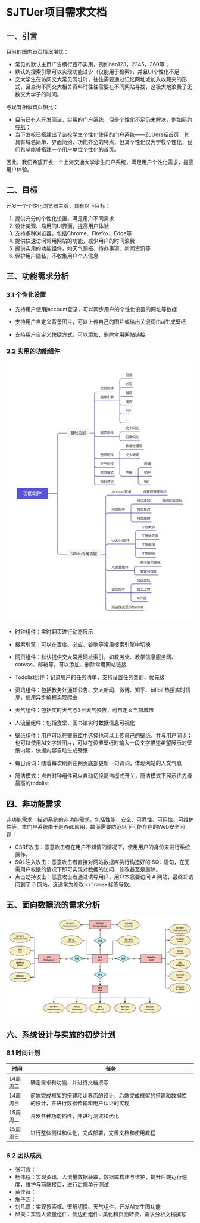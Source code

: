 # SJTUer项目需求文档

## 一、引言

目前的国内首页情况堪忧：
- 常见的默认主页广告横行且不实用，例如hao123，2345，360等；
- 默认的搜索引擎可以实现功能过少（仅能用于检索），并且UI个性化不足；
- 交大学生在访问交大常见网址时，往往需要通过记忆网址或加入收藏夹的形式，且查询不同交大相关资料时往往需要在不同网站寻找，这极大地浪费了无数交大学子的时间。

与现有相似首页相比：
- 目前已有人开发简洁、实用的门户系统，但是个性化不足仍未解决，例如[简约导航](https://www.jianavi.com/)；
- 当下友校已搭建出了该校学生个性化使用的门户系统——[ZJUers轻首页](https://zjuers.com/)，其具有域名简单、界面简约、功能齐全的特点，但其个性化仅为学校个性化，我们希望能够搭建一个用户单位个性化的首页。

因此，我们希望开发一个上海交通大学学生门户系统，满足用户个性化需求，提高用户体验。

## 二、目标

开发一个个性化浏览器主页，具有以下目标：

1. 提供充分的个性化设置，满足用户不同需求
2. 设计美观、易用的UI界面，提高用户体验
3. 支持多种浏览器，包括Chrome、Firefox、Edge等
4. 提供快速访问常用网站的功能，减少用户的时间浪费
5. 提供实用的功能组件，如天气预报、待办事项、新闻资讯等
6. 保护用户隐私，不收集用户个人信息

## 三、功能需求分析

### 3.1 个性化设置

- 支持用户使用jaccount登录，可以同步用户的个性化设置的网址等数据

- 支持用户自定义背景图片，可以上传自己的图片或给出关键词由ai生成壁纸

- 支持用户自定义快捷方式，可以添加、删除常用网站链接

### 3.2 实用的功能组件

![](功能组件.png)

- 时钟组件：实时翻页进行动态展示

- 搜索引擎：可以在百度、必应、谷歌等常用搜索引擎中切换

- 网页组件：默认提供交大常用网址索引，如教务处、教学信息服务网、canvas、邮箱等，可以添加、删除常用网站链接

- Todolist组件：记录用户的任务清单，支持设置任务类别、优先级

- 资讯组件：包括教务处通知公告、交大新闻、微博、知乎、bilibili热搜实时信息，使用异步编程实现爬虫

- 天气组件：包括实时天气与3日天气预告，可自定义当前城市

- 人流量组件：包括食堂、图书馆实时数据信息可视化

- 壁纸组件：用户可以在壁纸库中选择也可以上传自己的壁纸，并与用户同步；也可以使用AI文字转图片，可以在设置壁纸时输入一段文字描述希望展示的壁纸内容，依据内容自动生成壁纸

- 每日诗词：随着每次刷新在网页底部更新一句诗词，体现网站的人文气息

- 简洁模式：点击时钟组件可以自动切换简洁模式开关，简洁模式下展示优先级最高的todolist

## 四、非功能需求

非功能需求：描述系统的非功能需求，包括性能、安全、可靠性、可用性、可维护性等。本门户系统由于是Web应用，故而需要防范以下可能存在的Web安全问题：
- CSRF攻击：恶意攻击者在用户不知情的情况下，使用用户的身份来进行系统操作。
- SQL注入攻击：恶意攻击者直接对网站数据库执行构造好的 SQL 语句，在无需用户权限的情况下即可实现对数据的访问、修改甚至是删除。
- 点击劫持攻击：恶意攻击者通过诱导用户，用户本意要访问 A 网站，最终却访问到了 B 网站。这通常为修改 `<iframe>` 标签导致。

## 五、面向数据流的需求分析

![](数据建模.png)

## 六、系统设计与实施的初步计划
### 6.1 时间计划

| 时间     | 任务                                                         |
| -------- | ------------------------------------------------------------ |
| 14周周二 | 确定需求和功能，并进行文档撰写                               |
| 14周周日 | 前端完成框架的搭建和UI界面的设计，后端完成框架的搭建和数据库的设计，并进行数据传输和用户认证的实现 |
| 15周周二 | 开发各种功能插件，并进行测试和优化                           |
| 15周周日 | 进行整体测试和优化，完成部署，完善文档和使用教程             |

### 6.2 团队成员

- 张可言：
- 杨伟程：实现资讯、人流量数据获取，数据库构建与维护，提升后端运行速度，维护与前端接口，进行后端单元测试
- 黄佳薇：
- 詹子涵：
- 刘凡嘉：实现搜索框、壁纸切换、天气组件，开发AI文生图功能
- 邱天：实现人流量组件，侧边栏组件ui美化和页面转换，需求分析文档撰写


